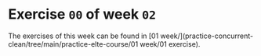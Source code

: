 # Exercise `00` of week `02`

The exercises of this week can be found in [01 week/](practice-concurrent-clean/tree/main/practice-elte-course/01 week/01 exercise).